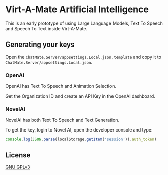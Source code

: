 # Virt-A-Mate Artificial Intelligence

This is an early prototype of using Large Language Models, Text To Speech and Speech To Text inside Virt-A-Mate.

## Generating your keys

Open the `ChatMate.Server/appsettings.Local.json.template` and copy it to `ChatMate.Server/appsettings.Local.json`.

### OpenAI

OpenAI has Text To Speech and Animation Selection.

Get the Organization ID and create an API Key in the OpenAI dashboard.

### NovelAI

NovelAI has both Text To Speech and Text Generation.

To get the key, login to Novel AI, open the developer console and type:

```js
console.log(JSON.parse(localStorage.getItem('session')).auth_token)
```

## License

[GNU GPLv3](LICENSE.md)
